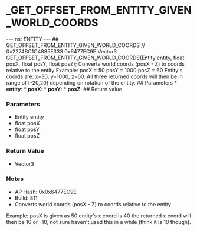 # _GET_OFFSET_FROM_ENTITY_GIVEN_WORLD_COORDS

--- ns: ENTITY --- ## GET_OFFSET_FROM_ENTITY_GIVEN_WORLD_COORDS  // 0x2274BC1C4885E333 0x6477EC9E Vector3 GET_OFFSET_FROM_ENTITY_GIVEN_WORLD_COORDS(Entity entity, float posX, float posY, float posZ);  Converts world coords (posX - Z) to coords relative to the entity Example: posX = 50 posY = 1000 posZ = 60 Entity's coords are: x=30, y=1000, z=60. All three returned coords will then be in range of [-20,20] depending on rotation of the entity.  ## Parameters * **entity**: * **posX**: * **posY**: * **posZ**:  ## Return value

### Parameters
* Entity entity
* float posX
* float posY
* float posZ

### Return Value
* Vector3

### Notes
* AP Hash: 0x0x6477EC9E
* Build: 811
* Converts world coords (posX - Z) to coords relative to the entity

Example:
posX is given as 50
entity's x coord is 40
the returned x coord will then be 10 or -10, not sure haven't used this in a while (think it is 10 though).

